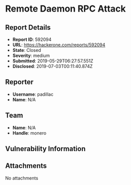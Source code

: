 # Remote Daemon RPC Attack

## Report Details
- **Report ID**: 592094
- **URL**: https://hackerone.com/reports/592094
- **State**: Closed
- **Severity**: medium
- **Submitted**: 2019-05-29T06:27:57.551Z
- **Disclosed**: 2019-07-03T00:11:40.874Z

## Reporter
- **Username**: padillac
- **Name**: N/A

## Team
- **Name**: N/A
- **Handle**: monero

## Vulnerability Information


## Attachments
No attachments
